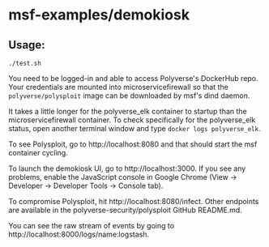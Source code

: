 # msf-examples/demokiosk

## Usage:

`./test.sh`

You need to be logged-in and able to access Polyverse's DockerHub repo. Your credentials are mounted into microservicefirewall so that the `polyverse/polysploit` image can be downloaded by msf's dind daemon.

It takes a little longer for the polyverse_elk container to startup than the microservicefirewall container. To check specifically for the polyverse_elk status, open another terminal window and type `docker logs polyverse_elk`.

To see Polysploit, go to http://localhost:8080 and that should start the msf container cycling.

To launch the demokiosk UI, go to http://localhost:3000. If you see any problems, enable the JavaScript console in Google Chrome (View -> Developer -> Developer Tools -> Console tab).

To compromise Polysploit, hit http://localhost:8080/infect. Other endpoints are available in the polyverse-security/polysploit GitHub README.md.

You can see the raw stream of events by going to http://localhost:8000/logs/name:logstash.

